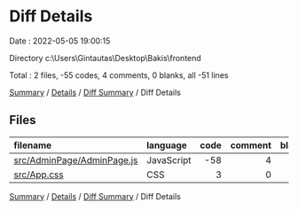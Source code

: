 # Diff Details

Date : 2022-05-05 19:00:15

Directory c:\Users\Gintautas\Desktop\Bakis\frontend

Total : 2 files,  -55 codes, 4 comments, 0 blanks, all -51 lines

[Summary](results.md) / [Details](details.md) / [Diff Summary](diff.md) / Diff Details

## Files
| filename | language | code | comment | blank | total |
| :--- | :--- | ---: | ---: | ---: | ---: |
| [src/AdminPage/AdminPage.js](/src/AdminPage/AdminPage.js) | JavaScript | -58 | 4 | 0 | -54 |
| [src/App.css](/src/App.css) | CSS | 3 | 0 | 0 | 3 |

[Summary](results.md) / [Details](details.md) / [Diff Summary](diff.md) / Diff Details